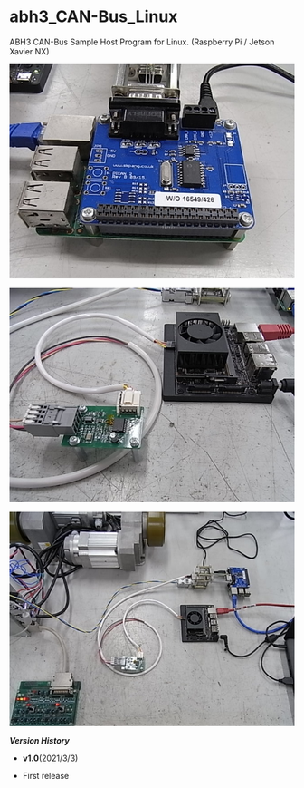 # abh3_CAN-Bus_Linux
ABH3 CAN-Bus Sample Host Program for Linux. (Raspberry Pi / Jetson Xavier NX)

![](img/img_abh3_raspi_01.jpg)

![](img/img_abh3_jetson_01.jpg)

![](img/img_abh3_can_01.jpg)

**_Version History_**
* __v1.0__(2021/3/3)
 - First release
 
